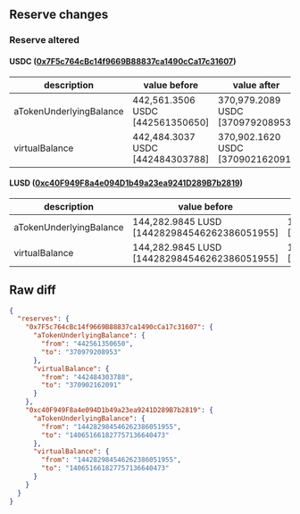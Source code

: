 ## Reserve changes

### Reserve altered

#### USDC ([0x7F5c764cBc14f9669B88837ca1490cCa17c31607](https://optimistic.etherscan.io/address/0x7F5c764cBc14f9669B88837ca1490cCa17c31607))

| description | value before | value after |
| --- | --- | --- |
| aTokenUnderlyingBalance | 442,561.3506 USDC [442561350650] | 370,979.2089 USDC [370979208953] |
| virtualBalance | 442,484.3037 USDC [442484303788] | 370,902.1620 USDC [370902162091] |


#### LUSD ([0xc40F949F8a4e094D1b49a23ea9241D289B7b2819](https://optimistic.etherscan.io/address/0xc40F949F8a4e094D1b49a23ea9241D289B7b2819))

| description | value before | value after |
| --- | --- | --- |
| aTokenUnderlyingBalance | 144,282.9845 LUSD [144282984546262386051955] | 140,651.6618 LUSD [140651661827757136640473] |
| virtualBalance | 144,282.9845 LUSD [144282984546262386051955] | 140,651.6618 LUSD [140651661827757136640473] |


## Raw diff

```json
{
  "reserves": {
    "0x7F5c764cBc14f9669B88837ca1490cCa17c31607": {
      "aTokenUnderlyingBalance": {
        "from": "442561350650",
        "to": "370979208953"
      },
      "virtualBalance": {
        "from": "442484303788",
        "to": "370902162091"
      }
    },
    "0xc40F949F8a4e094D1b49a23ea9241D289B7b2819": {
      "aTokenUnderlyingBalance": {
        "from": "144282984546262386051955",
        "to": "140651661827757136640473"
      },
      "virtualBalance": {
        "from": "144282984546262386051955",
        "to": "140651661827757136640473"
      }
    }
  }
}
```